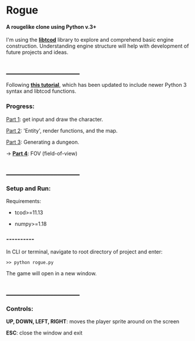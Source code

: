 # Rogue
#### A rougelike clone using Python v.3+

I'm using the **[libtcod](https://github.com/libtcod/python-tcod)** library to explore and comprehend basic engine construction. Understanding engine structure will help with development of future projects and ideas.




## ____________________

Following **[this tutorial](http://rogueliketutorials.com/tutorials/tcod/v2/)**, which has been updated to include newer Python 3 syntax and libtcod functions.

### Progress:

[Part 1](http://rogueliketutorials.com/tutorials/tcod/v2/part-1/): get input and draw the character.

[Part 2](http://rogueliketutorials.com/tutorials/tcod/v2/part-2/): 'Entity', render functions, and the map.

[Part 3](http://rogueliketutorials.com/tutorials/tcod/v2/part-3/): Generating a dungeon.

-> **[Part 4](http://rogueliketutorials.com/tutorials/tcod/v2/part-4/)**: FOV (field-of-view)




## ____________________

### Setup and Run:

Requirements: 

- tcod>=11.13

- numpy>=1.18




### ----------
In CLI or terminal, navigate to root directory of project and enter:

    >> python rogue.py 

The game will open in a new window.




## ____________________

### Controls:

**UP, DOWN, LEFT, RIGHT**: moves the player sprite around on the screen

**ESC**: close the window and exit